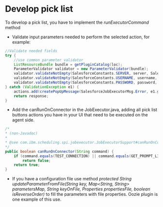 # Develop pick list
To develop a pick list, you have to implement the *runExecutorCommand* method

- Validate input parameters needed to perform the selected action, for example:  
```java
//Validate needed fields
try {
    //use common parameter validator
    ListResourceBundle bundle = getPluginCatalog(loc);               
    ParameterValidator validator = new ParameterValidator(bundle);           
    validator.validateNotEmpty(SalesforceConstants.SERVER, server, SalesforceJobExecutorMsg.AWKSAF009E_MISSING_SERVER );
    validator.validateNotEmpty(SalesforceConstants.USERNAME, username, SalesforceJobExecutorMsg.AWKSAF010E_MISSING_USERID );
    validator.validateNotEmpty(SalesforceConstants.PASSWORD, password, SalesforceJobExecutorMsg.AWKSAF011E_MISSING_USERPASSWORD );
} catch (ValidationException e1) { 
    actions.add(createPopUpMessage(SalesforceJobExecutorMsg.Error, e1.getMessage(),loc));
    return response;
}
```  
- Add the canRunOnConnector in the <name>JobExecutor.java, adding all pick list buttons actions you have in your UI that need to be executed on the agent side.
```java
/*
* (non-Javadoc)
*
* @see com.ibm.scheduling.spi.jobexecutor.JobExecutorSupport#canRunOnConnector(java.lang.String)
*/
public boolean canRunOnConnector(String command) {
    if (command.equals(TEST_CONNECTION) || command.equals(GET_PROMPT_LIST))
        return false;
    return true;
}
```
- If you have a configuration file  use method *protected String updateParameterFromFile(String key, Map<String, String> parametersMap, String keyOnFile, Properties propertiesFile, boolean isReverseOrder)* to fill the parameters with file properties. Oozie plugin is one example of this use.